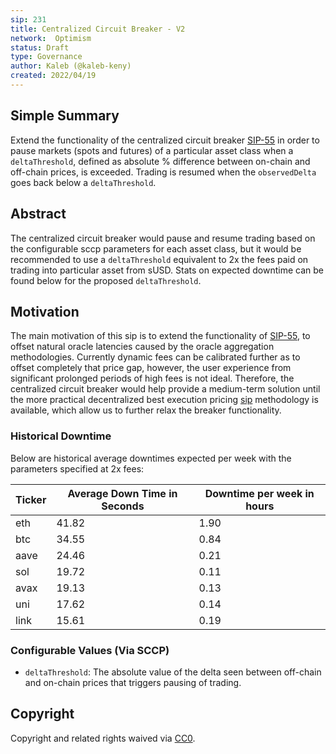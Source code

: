 ```yaml
---
sip: 231
title: Centralized Circuit Breaker - V2
network:  Optimism 
status: Draft
type: Governance
author: Kaleb (@kaleb-keny)
created: 2022/04/19
---
```


## Simple Summary

<!--"If you can't explain it simply, you don't understand it well enough." Simply describe the outcome the proposed changes intends to achieve. This should be non-technical and accessible to a casual community member.-->

Extend the functionality of the centralized circuit breaker [SIP-55](https://sips.synthetix.io/sips/sip-55/) in order to pause markets (spots and futures) of a particular asset class when a `deltaThreshold`, defined as absolute % difference between on-chain and off-chain prices, is exceeded. Trading is resumed when the `observedDelta` goes back below a `deltaThreshold`.

## Abstract

<!--A short (~200 word) description of the proposed change, the abstract should clearly describe the proposed change. This is what *will* be done if the SIP is implemented, not *why* it should be done or *how* it will be done. If the SIP proposes deploying a new contract, write, "We propose to deploy a new contract that will do x".-->

The centralized circuit breaker would pause and resume trading based on the configurable sccp parameters for each asset class, but it would be recommended to use a `deltaThreshold` equivalent to 2x the fees paid on trading into particular asset from sUSD. Stats on expected downtime can be found below for the proposed `deltaThreshold`.

## Motivation

<!--This is where you explain the reasoning behind how you propose to solve the problem. Why did you propose to implement the change in this way, what were the considerations and trade-offs? The rationale fleshes out what motivated the design and why particular design decisions were made. It should describe alternate designs that were considered and related work. The rationale may also provide evidence of consensus within the community, and should discuss important objections or concerns raised during discussion.-->

The main motivation of this sip is to extend the functionality of [SIP-55](https://sips.synthetix.io/sips/sip-55/), to offset natural oracle latencies caused by the oracle aggregation methodologies. Currently dynamic fees can be calibrated further as to offset completely that price gap, however, the user experience from significant prolonged periods of high fees is not ideal. Therefore, the centralized circuit breaker would help provide a medium-term solution until the more practical decentralized best execution pricing [sip](https://sips.synthetix.io/sips/sip-303/) methodology is available, which allow us to further relax the breaker functionality.


### Historical Downtime

Below are historical average downtimes expected per week with the parameters specified at 2x fees:

| **Ticker** 	| **Average Down Time in Seconds** 	| **Downtime per week in hours** 	|
|------------	|----------------------------------	|--------------------------------	|
| eth        	| 41.82                            	| 1.90                           	|
| btc        	| 34.55                            	| 0.84                           	|
| aave       	| 24.46                            	| 0.21                           	|
| sol        	| 19.72                            	| 0.11                           	|
| avax       	| 19.13                            	| 0.13                           	|
| uni        	| 17.62                            	| 0.14                           	|
| link       	| 15.61                            	| 0.19                           	|


### Configurable Values (Via SCCP)

* `deltaThreshold`: The absolute value of the delta seen between off-chain and on-chain prices that triggers pausing of trading.

## Copyright

Copyright and related rights waived via [CC0](https://creativecommons.org/publicdomain/zero/1.0/).

